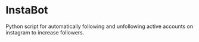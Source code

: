 # InstaBot
Python script for automatically following and unfollowing active accounts on instagram to increase followers.

